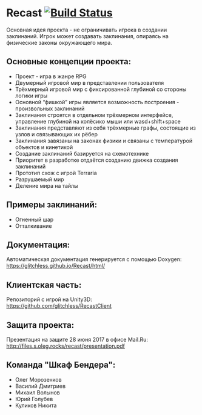 # Recast [![Build Status](https://travis-ci.org/bender-wardrobe/Recast.svg?branch=master)](https://travis-ci.org/bender-wardrobe/Recast)
Основная идея проекта - не ограничивать игрока в создании заклинаний. Игрок может создавать заклинания, опираясь на физические законы окружающего мира.

## Основные концепции проекта:
- Проект - игра в жанре RPG
- Двумерный игровой мир в представлении пользователя
- Трёхмерный игровой мир с фиксированной глубиной со стороны логики игры
- Основной “фишкой” игры является возможность построения - произвольных заклинаний
- Заклинания строятся в отдельном трёхмерном интерфейсе, управление глубиной на колёсико мыши или wasd+shift+space
- Заклинания представляют из себя трёхмерные графы, состоящие из узлов и связывающих их рёбер
- Заклинания завязаны на законах физики и связаны с температурой объектов и кинетикой
- Создание заклинаний базируется на схемотехнике
- Приоритет в разработке отдаётся созданию движка создания заклинаний
- Прототип схож с игрой Terraria
- Разрушаемый мир
- Деление мира на тайлы

## Примеры заклинаний:
- Огненный шар
- Отталкивание

## Документация:
Автоматическая документация генерируется с помощью Doxygen: https://glitchless.github.io/Recast/html/

## Клиентская часть:
Репозиторий с игрой на Unity3D: https://github.com/glitchless/RecastClient

## Защита проекта:
Презентация на защите 28 июня 2017 в офисе Mail.Ru: http://files.s.oleg.rocks/recast/presentation.pdf

## Команда "Шкаф Бендера":
- Олег Морозенков
- Василий Дмитриев
- Михаил Волынов
- Юрий Голубев
- Куликов Никита
